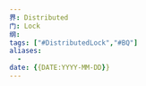 ```yaml
---
界: Distributed
门: Lock
纲: 
tags: ["#DistributedLock","#BQ"]
aliases:
  - 
date: {{DATE:YYYY-MM-DD}}
---
```

